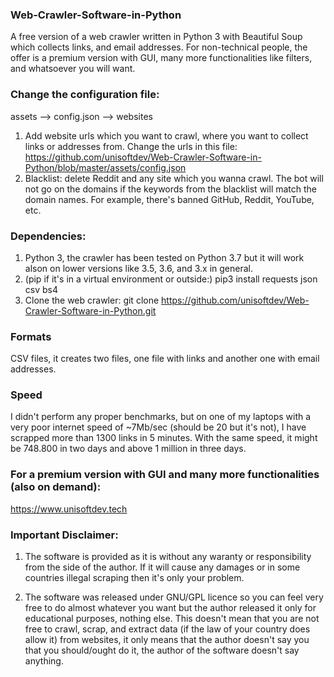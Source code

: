 ### Web-Crawler-Software-in-Python
A free version of a web crawler written in Python 3 with Beautiful Soup which collects links, and email addresses. For non-technical people, the offer is a premium version with GUI, many more functionalities like filters, and whatsoever you will want.

### Change the configuration file:
 assets --> config.json --> websites
 1. Add website urls which you want to crawl, where you want to collect links or addresses from.
 Change the urls in this file: https://github.com/unisoftdev/Web-Crawler-Software-in-Python/blob/master/assets/config.json
 2. Blacklist: delete Reddit and any site which you wanna crawl. The bot will not go on the domains if the keywords from the blacklist will match the domain names. For example, there's banned GitHub, Reddit, YouTube, etc. 

### Dependencies: 
1. Python 3, the crawler has been tested on Python 3.7 but it will work alson on lower versions like 3.5, 3.6, and 3.x in general.
2. (pip if it's in a virtual environment or outside:) pip3 install requests json csv bs4
3. Clone the web crawler: git clone https://github.com/unisoftdev/Web-Crawler-Software-in-Python.git

### Formats
CSV files, it creates two files, one file with links and another one with email addresses.

### Speed
I didn't perform any proper benchmarks, but on one of my laptops with a very poor internet speed of ~7Mb/sec (should be 20 but it's not), I have scrapped more than 1300 links in 5 minutes. With the same speed, it might be 748.800 in two days and above 1 million in three days.

### For a premium version with GUI and many more functionalities (also on demand):
https://www.unisoftdev.tech

### Important Disclaimer:

 1. The software is provided as it is without any waranty or responsibility from the side of the author. If it will cause any damages or in some countries illegal scraping then it's only your problem.

 2. The software was released under GNU/GPL licence so you can feel very free to do almost whatever you want but the author released it only for educational purposes, nothing else. This doesn't mean that you are not free to crawl, scrap, and extract data (if the law of your country does allow it) from websites, it only means that the author doesn't say you that you should/ought do it, the author of the software doesn't say anything.
